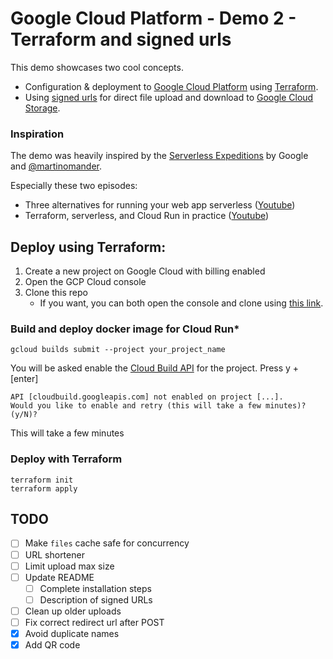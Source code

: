 # Google Cloud Platform - Demo 2 - Terraform and signed urls

This demo showcases two cool concepts.

* Configuration & deployment to [Google Cloud Platform](https://cloud.google.com/) using [Terraform](https://www.terraform.io/).
* Using [signed urls](https://cloud.google.com/storage/docs/access-control/signed-urls) for direct file upload and download to [Google Cloud Storage](https://cloud.google.com/storage).

### Inspiration
The demo was heavily inspired by the [Serverless Expeditions](https://www.youtube.com/hashtag/serverlessexpeditions) by Google and [@martinomander](https://twitter.com/martinomander).

Especially these two episodes:
* Three alternatives for running your web app serverless
  ([Youtube](https://youtu.be/ca8FgxpmKVE))
* Terraform, serverless, and Cloud Run in practice ([Youtube](https://youtu.be/IBm0SmwEWpA))

## Deploy using Terraform:

1. Create a new project on Google Cloud with billing enabled
2. Open the GCP Cloud console
3. Clone this repo
    * If you want, you can both open the console and clone using [this link](https://console.cloud.google.com/cloudshell/open?git_repo=https://github.com/kyeett/gcp-demo-2&page=editor&open_in_editor=README.md).

### Build and deploy docker image for Cloud Run*
```
gcloud builds submit --project your_project_name
```

You will be asked enable the [Cloud Build API](https://cloud.google.com/build) for the project. Press y + [enter]
```
API [cloudbuild.googleapis.com] not enabled on project [...].
Would you like to enable and retry (this will take a few minutes)?
(y/N)?
```

This will take a few minutes


### Deploy with Terraform
```
terraform init
terraform apply
```

## TODO
* [ ] Make `files` cache safe for concurrency
* [ ] URL shortener
* [ ] Limit upload max size
* [ ] Update README 
  * [ ] Complete installation steps
  * [ ] Description of signed URLs
* [ ] Clean up older uploads
* [ ] Fix correct redirect url after POST
* [x] Avoid duplicate names
* [x] Add QR code
